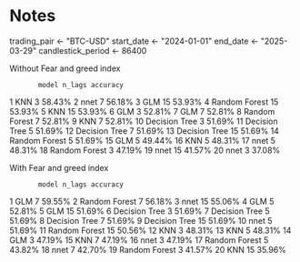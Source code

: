 # Notes

trading_pair <- "BTC-USD"
start_date <- "2024-01-01"
end_date <- "2025-03-29"
candlestick_period <- 86400

Without Fear and greed index

           model n_lags accuracy
1            KNN      3   58.43%
2           nnet      7   56.18%
3            GLM     15   53.93%
4  Random Forest     15   53.93%
5            KNN     15   53.93%
6            GLM      3   52.81%
7            GLM      7   52.81%
8  Random Forest      7   52.81%
9            KNN      7   52.81%
10 Decision Tree      3   51.69%
11 Decision Tree      5   51.69%
12 Decision Tree      7   51.69%
13 Decision Tree     15   51.69%
14 Random Forest      5   51.69%
15           GLM      5   49.44%
16           KNN      5   48.31%
17          nnet      5   48.31%
18 Random Forest      3   47.19%
19          nnet     15   41.57%
20          nnet      3   37.08%


With Fear and greed index

           model n_lags accuracy
1            GLM      7   59.55%
2  Random Forest      7   56.18%
3           nnet     15   55.06%
4            GLM      5   52.81%
5            GLM     15   51.69%
6  Decision Tree      3   51.69%
7  Decision Tree      5   51.69%
8  Decision Tree      7   51.69%
9  Decision Tree     15   51.69%
10          nnet      5   51.69%
11 Random Forest     15   50.56%
12           KNN      3   48.31%
13           KNN      5   48.31%
14           GLM      3   47.19%
15           KNN      7   47.19%
16          nnet      3   47.19%
17 Random Forest      5   43.82%
18          nnet      7   42.70%
19 Random Forest      3   41.57%
20           KNN     15   35.96%

